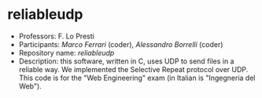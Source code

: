 reliableudp
===============
 * Professors: F. Lo Presti
 * Participants: *Marco Ferrari* (coder), *Alessandro Borrelli* (coder)
 * Repository name: *reliableudp*
 * Description: this software, written in C, uses UDP to send files in a reliable way. We implemented the Selective Repeat protocol over UDP. This code is for the "Web Engineering" exam (in Italian is "Ingegneria del Web").
